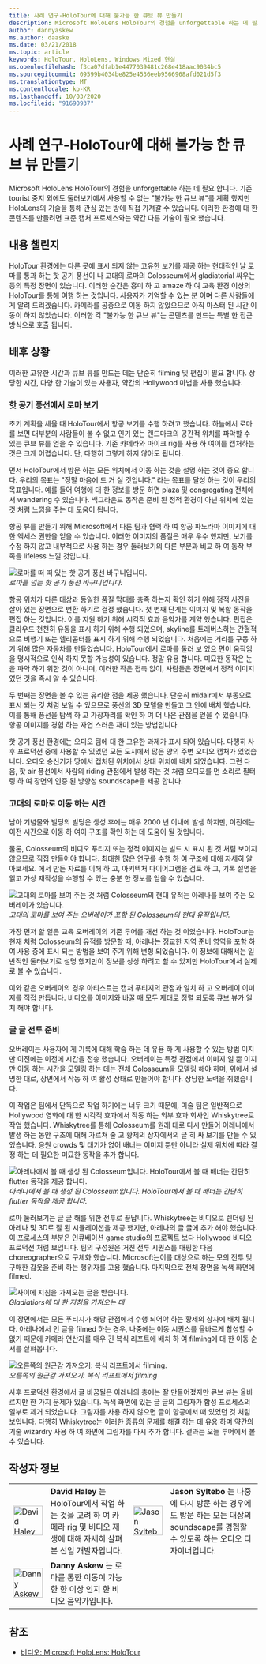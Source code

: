 ```yaml
---
title: 사례 연구-HoloTour에 대해 불가능 한 큐브 뷰 만들기
description: Microsoft HoloLens HoloTour의 경험을 unforgettable 하는 데 필요 합니다. 기존 tourist 중지 외에도 "불가능 한 큐브 뷰"를 계획 했습니다.
author: dannyaskew
ms.author: daaske
ms.date: 03/21/2018
ms.topic: article
keywords: HoloTour, HoloLens, Windows Mixed 현실
ms.openlocfilehash: f3ca07dfab1e4477039481c268e418aac9034bc5
ms.sourcegitcommit: 09599b4034be825e4536eeb9566968afd021d5f3
ms.translationtype: MT
ms.contentlocale: ko-KR
ms.lasthandoff: 10/03/2020
ms.locfileid: "91690937"
---
```

# <a name="case-study---creating-impossible-perspectives-for-holotour"></a>사례 연구-HoloTour에 대해 불가능 한 큐브 뷰 만들기

Microsoft HoloLens HoloTour의 경험을 unforgettable 하는 데 필요 합니다. 기존 tourist 중지 외에도 둘러보기에서 사용할 수 없는 "불가능 한 큐브 뷰"를 계획 했지만 HoloLens의 기술을 통해 관심 있는 방에 직접 가져갈 수 있습니다. 이러한 환경에 대 한 콘텐츠를 만들려면 표준 캡처 프로세스와는 약간 다른 기술이 필요 했습니다.

## <a name="the-content-challenge"></a>내용 챌린지

HoloTour 환경에는 다른 곳에 표시 되지 않는 고유한 보기를 제공 하는 현대적인 날 로마를 통과 하는 핫 공기 풍선이 나 고대의 로마의 Colosseum에서 gladiatorial 싸우는 등의 특정 장면이 있습니다. 이러한 순간은 흥미 하 고 amaze 하 여 교육 환경 이상의 HoloTour를 통해 여행 하는 것입니다. 사용자가 기억할 수 있는 분 이며 다른 사람들에 게 알려 드리겠습니다. 카메라를 공중으로 이동 하지 않았으므로 아직 마스터 된 시간 이동이 하지 않았습니다. 이러한 각 "불가능 한 큐브 뷰"는 콘텐츠를 만드는 특별 한 접근 방식으로 호출 됩니다.

## <a name="behind-the-scenes"></a>배후 상황

이러한 고유한 시간과 큐브 뷰를 만드는 데는 단순히 filming 및 편집이 필요 합니다. 상당한 시간, 다양 한 기술이 있는 사용자, 약간의 Hollywood 마법을 사용 했습니다.

### <a name="viewing-rome-from-a-hot-air-balloon"></a>핫 공기 풍선에서 로마 보기

초기 계획을 세울 때 HoloTour에서 항공 보기를 수행 하려고 했습니다. 하늘에서 로마를 보면 대부분의 사람들이 볼 수 없고 인기 있는 랜드마크의 공간적 위치를 파악할 수 있는 큐브 뷰를 얻을 수 있습니다. 기존 카메라와 마이크 rig를 사용 하 여이를 캡처하는 것은 크게 어렵습니다. 단, 다행히 그렇게 하지 않아도 됩니다.

먼저 HoloTour에서 방문 하는 모든 위치에서 이동 하는 것을 설명 하는 것이 중요 합니다. 우리의 목표는 "정말 마음에 드 거 실 것입니다." 라는 목표를 달성 하는 것이 우리의 목표입니다. 예를 들어 여행에 대 한 정보를 방문 하면 plaza 및 congregating 전체에서 wandering 수 있습니다. 백그라운드 동작은 준비 된 정적 환경이 아닌 위치에 있는 것 처럼 느낌을 주는 데 도움이 됩니다.

항공 뷰를 만들기 위해 Microsoft에서 다른 팀과 협력 하 여 항공 파노라마 이미지에 대 한 액세스 권한을 얻을 수 있습니다. 이러한 이미지의 품질은 매우 우수 했지만, 보기를 수정 하지 않고 내부적으로 사용 하는 경우 둘러보기의 다른 부분과 비교 하 여 동작 부족을 lifeless 느낄 것입니다. 


![로마를 떠 떠 있는 핫 공기 풍선 바구니입니다.](images/hotairballoon1-300px.png)<br>
*로마를 넘는 핫 공기 풍선 바구니입니다.*

항공 위치가 다른 대상과 동일한 품질 막대를 충족 하는지 확인 하기 위해 정적 사진을 살아 있는 장면으로 변환 하기로 결정 했습니다. 첫 번째 단계는 이미지 및 복합 동작을 편집 하는 것입니다. 이를 지원 하기 위해 시각적 효과 음악가를 계약 했습니다. 편집은 클라우드 천천히 유동을 표시 하기 위해 수행 되었으며, skyline를 트래버스하는 간헐적으로 비행기 또는 헬리콥터를 표시 하기 위해 수행 되었습니다. 처음에는 거리를 구동 하기 위해 많은 자동차를 만들었습니다. HoloTour에서 로마를 둘러 보 었으 면이 움직임을 명시적으로 인식 하지 못할 가능성이 있습니다. 정말 유용 합니다. 미묘한 동작은 눈을 파악 하기 위한 것이 아니며, 이러한 작은 접촉 없이, 사람들은 장면에서 정적 이미지 였던 것을 즉시 알 수 있습니다.

두 번째는 장면을 볼 수 있는 유리한 점을 제공 했습니다. 단순히 midair에서 부동으로 표시 되는 것 처럼 보일 수 있으므로 풍선의 3D 모델을 만들고 그 안에 배치 했습니다. 이를 통해 풍선을 탐색 하 고 가장자리를 확인 하 여 더 나은 관점을 얻을 수 있습니다. 항공 이미지를 경험 하는 자연 스러운 재미 있는 방법입니다.

핫 공기 풍선 환경에는 오디오 팀에 대 한 고유한 과제가 표시 되어 있습니다. 다행히 사후 프로덕션 중에 사용할 수 있었던 모든 도시에서 많은 양의 주변 오디오 캡처가 있었습니다. 오디오 송신기가 땅에서 캡처된 위치에서 상대 위치에 배치 되었습니다. 그런 다음, 핫 air 풍선에서 사람의 riding 관점에서 발생 하는 것 처럼 오디오를 먼 소리로 필터링 하 여 장면의 인증 된 방향성 soundscape을 제공 합니다.

### <a name="time-traveling-to-ancient-rome"></a>고대의 로마로 이동 하는 시간

남아 기념물와 빌딩의 빌딩은 생성 후에는 매우 2000 년 이내에 발생 하지만, 이전에는 이전 시간으로 이동 하 여이 구조를 확인 하는 데 도움이 될 것입니다.

물론, Colosseum의 비디오 푸티지 또는 정적 이미지는 빌드 시 표시 된 것 처럼 보이지 않으므로 직접 만들어야 합니다. 최대한 많은 연구를 수행 하 여 구조에 대해 자세히 알아보세요. 에서 만든 자료를 이해 하 고, 아키텍처 다이어그램을 검토 하 고, 기록 설명을 읽고 가상 재작성을 수행할 수 있는 충분 한 정보를 얻을 수 있습니다. 

![고대의 로마를 보여 주는 것 처럼 Colosseum의 현대 유적는 아레나를 보여 주는 오버레이가 있습니다.](images/rome-colosseum-overlay-500px.png)<br>
*고대의 로마를 보여 주는 오버레이가 포함 된 Colosseum의 현대 유적입니다.*

가장 먼저 할 일은 교육 오버레이의 기존 투어를 개선 하는 것 이었습니다. HoloTour는 현재 처럼 Colosseum의 유적를 방문할 때, 아레나는 정교한 지역 준비 영역을 포함 하 여 사용 중에 표시 되는 방법을 보여 주기 위해 변형 되었습니다. 이 정보에 대해서는 일반적인 둘러보기로 설명 했지만이 정보를 상상 하려고 할 수 있지만 HoloTour에서 실제로 볼 수 있습니다.

이와 같은 오버레이의 경우 아티스트는 캡처 푸티지의 관점과 일치 하 고 오버레이 이미지를 직접 만듭니다. 비디오를 이미지와 바꿀 때 모두 제대로 정렬 되도록 큐브 뷰가 일치 해야 합니다.

### <a name="staging-the-gladiator-fight"></a>글 글 전투 준비

오버레이는 사용자에 게 기록에 대해 학습 하는 데 유용 하 게 사용할 수 있는 방법 이지만 이전에는 이전에 시간을 전송 했습니다. 오버레이는 특정 관점에서 이미지 일 뿐 이지만 이동 하는 시간을 모델링 하는 데는 전체 Colosseum을 모델링 해야 하며, 위에서 설명한 대로, 장면에서 작동 하 여 활성 상태로 만들어야 합니다. 상당한 노력을 취했습니다.

이 작업은 팀에서 단독으로 작업 하기에는 너무 크기 때문에, 미술 팀은 일반적으로 Hollywood 영화에 대 한 시각적 효과에서 작동 하는 외부 효과 회사인 Whiskytree로 작업 했습니다. Whiskytree를 통해 Colosseum를 원래 대로 다시 만들어 아레나에서 발생 하는 동안 구조에 대해 가르쳐 줄 고 황제의 상자에서의 글 히 싸 보기를 만들 수 있었습니다. 응원 crowds 및 대기가 없어 배너는 이미지 뿐만 아니라 실제 위치에 따라 결정 하는 데 필요한 미묘한 동작을 추가 합니다.

![아레나에서 볼 때 생성 된 Colosseum입니다. HoloTour에서 볼 때 배너는 간단히 flutter 동작을 제공 합니다.](images/recreated-colosseum-holotour-500px.png)<br>
*아레나에서 볼 때 생성 된 Colosseum입니다. HoloTour에서 볼 때 배너는 간단히 flutter 동작을 제공 합니다.*

로마 둘러보기는 글 글 해를 위한 전투로 끝납니다. Whiskytree는 비디오로 렌더링 된 아레나 및 3D로 잘 된 시뮬레이션을 제공 했지만, 아레나의 글 글에 추가 해야 했습니다. 이 프로세스의 부분은 인큐베이션 game studio의 프로젝트 보다 Hollywood 비디오 프로덕션 처럼 보입니다. 팀의 구성원은 거친 전투 시퀀스를 매핑한 다음 choreographer으로 구체화 했습니다. Microsoft는이를 대상으로 하는 모의 전투 및 구매한 갑옷을 준비 하는 행위자를 고용 했습니다. 마지막으로 전체 장면을 녹색 화면에 filmed.

![사이에 지침을 가져오는 글을 받습니다.](images/green-screen-gladiators-holotour-500px.jpg)<br>
*Gladiatiors에 대 한 지침을 가져오는 데*

이 장면에서는 모든 푸티지가 해당 관점에서 수행 되어야 하는 황제의 상자에 배치 됩니다. 아레나에서 인 글을 filmed 하는 경우, 나중에는 이동 시퀀스를 올바르게 합성할 수 없기 때문에 카메라 연산자를 매우 긴 복식 리프트에 배치 하 여 filming에 대 한 이동 순서를 살펴봅니다.

![오른쪽의 원근감 가져오기: 복식 리프트에서 filming.](images/scissor-lift-holotour-500px.jpg)<br>
*오른쪽의 원근감 가져오기: 복식 리프트에서 filming*

사후 프로덕션 환경에서 글 바꿈될은 아레나의 층에는 잘 만들어졌지만 큐브 뷰는 올바르지만 한 가지 문제가 있습니다. 녹색 화면에 있는 글 글의 그림자가 합성 프로세스의 일부로 제거 되었습니다. 그림자를 사용 하지 않으면 글이 항공에서 떠 있었던 것 처럼 보입니다. 다행히 Whiskytree는 이러한 종류의 문제를 해결 하는 데 유용 하며 약간의 기술 wizardry 사용 하 여 화면에 그림자를 다시 추가 합니다. 결과는 오늘 투어에서 볼 수 있습니다.

## <a name="about-the-authors"></a>작성자 정보

<table style="border:0">
<tr>
<td style="border:0" width="60px"> <img alt="David Haley" width="60" height="60" src="images/haley.png" /></td>
<td style="border:0" width="408"> <b>David Haley</b> 는 HoloTour에서 작업 하는 것을 고려 하 여 카메라 rig 및 비디오 재생에 대해 자세히 살펴본 선임 개발자입니다.</td>

<td style="border:0" width="60px"> <img alt="Jason Syltebo" width="60" height="60" src="images/syltebo.png" /></td>
<td style="border:0" width="408"> <b>Jason Syltebo</b> 는 나중에 다시 방문 하는 경우에도 방문 하는 모든 대상의 soundscape를 경험할 수 있도록 하는 오디오 디자이너입니다.</td>
</tr>
<tr>
<td style="border:0" width="60px"> <img alt="Danny Askew" width="60" height="60" src="images/askew.png" /></td>
<td style="border:0" width="408"> <b>Danny Askew</b> 는 로마를 통한 이동이 가능한 한 이상 인지 한 비디오 음악가입니다.</td>

<td style="border:0" width="60px"></td>
<td style="border:0" width="408"></td>
</tr>
</table>


## <a name="see-also"></a>참조
* [비디오: Microsoft HoloLens: HoloTour](https://www.youtube.com/watch?v=pLd9WPlaMpY)
